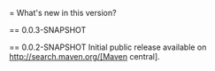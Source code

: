 = What's new in this version?

== 0.0.3-SNAPSHOT

== 0.0.2-SNAPSHOT
Initial public release available on http://search.maven.org/[Maven central].
